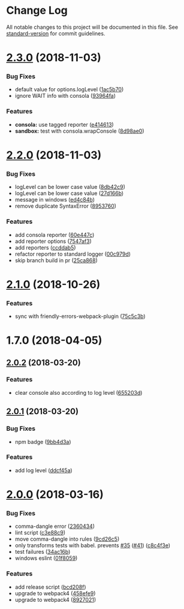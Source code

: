 # Change Log

All notable changes to this project will be documented in this file. See [standard-version](https://github.com/conventional-changelog/standard-version) for commit guidelines.

<a name="2.3.0"></a>
# [2.3.0](https://github.com/nuxt/friendly-errors-webpack-plugin/compare/v2.2.0...v2.3.0) (2018-11-03)


### Bug Fixes

* default value for options.logLevel ([1ac5b70](https://github.com/nuxt/friendly-errors-webpack-plugin/commit/1ac5b70))
* ignore WAIT info with consola ([93964fa](https://github.com/nuxt/friendly-errors-webpack-plugin/commit/93964fa))


### Features

* **consola:** use tagged reporter ([e414613](https://github.com/nuxt/friendly-errors-webpack-plugin/commit/e414613))
* **sandbox:** test with consola.wrapConsole ([8d98ae0](https://github.com/nuxt/friendly-errors-webpack-plugin/commit/8d98ae0))



<a name="2.2.0"></a>
# [2.2.0](https://github.com/nuxt/friendly-errors-webpack-plugin/compare/v2.1.0...v2.2.0) (2018-11-03)


### Bug Fixes

* logLevel can be lower case value ([8db42c9](https://github.com/nuxt/friendly-errors-webpack-plugin/commit/8db42c9))
* logLevel can be lower case value ([27d166b](https://github.com/nuxt/friendly-errors-webpack-plugin/commit/27d166b))
* message in windows ([ed4c84b](https://github.com/nuxt/friendly-errors-webpack-plugin/commit/ed4c84b))
* remove duplicate SyntaxError ([8953760](https://github.com/nuxt/friendly-errors-webpack-plugin/commit/8953760))


### Features

* add consola reporter ([60e447c](https://github.com/nuxt/friendly-errors-webpack-plugin/commit/60e447c))
* add reporter options ([7547af3](https://github.com/nuxt/friendly-errors-webpack-plugin/commit/7547af3))
* add reporters ([ccddab5](https://github.com/nuxt/friendly-errors-webpack-plugin/commit/ccddab5))
* refactor reporter to standard logger ([00c979d](https://github.com/nuxt/friendly-errors-webpack-plugin/commit/00c979d))
* skip branch build in pr ([25ca868](https://github.com/nuxt/friendly-errors-webpack-plugin/commit/25ca868))



<a name="2.1.0"></a>
# [2.1.0](https://github.com/nuxt/friendly-errors-webpack-plugin/compare/v2.0.2...v2.1.0) (2018-10-26)


### Features

* sync with friendly-errors-webpack-plugin ([75c5c3b](https://github.com/nuxt/friendly-errors-webpack-plugin/commit/75c5c3b))



<a name="1.7.0"></a>
# 1.7.0 (2018-04-05)



<a name="2.0.2"></a>
## [2.0.2](https://github.com/nuxt/friendly-errors-webpack-plugin/compare/v2.0.1...v2.0.2) (2018-03-20)


### Features

* clear console also according to log level ([655203d](https://github.com/nuxt/friendly-errors-webpack-plugin/commit/655203d))



<a name="2.0.1"></a>
## [2.0.1](https://github.com/nuxt/friendly-errors-webpack-plugin/compare/v2.0.0...v2.0.1) (2018-03-20)


### Bug Fixes

* npm badge ([9bb4d3a](https://github.com/nuxt/friendly-errors-webpack-plugin/commit/9bb4d3a))


### Features

* add log level ([ddcf45a](https://github.com/nuxt/friendly-errors-webpack-plugin/commit/ddcf45a))



<a name="2.0.0"></a>
# [2.0.0](https://github.com/nuxt/friendly-errors-webpack-plugin/compare/v1.6.1...v2.0.0) (2018-03-16)


### Bug Fixes

* comma-dangle error ([2360434](https://github.com/nuxt/friendly-errors-webpack-plugin/commit/2360434))
* lint script ([c3e88c9](https://github.com/nuxt/friendly-errors-webpack-plugin/commit/c3e88c9))
* move comma-dangle into rules ([9cd26c5](https://github.com/nuxt/friendly-errors-webpack-plugin/commit/9cd26c5))
* only transforms tests with babel. prevents [#35](https://github.com/nuxt/friendly-errors-webpack-plugin/issues/35) ([#41](https://github.com/nuxt/friendly-errors-webpack-plugin/issues/41)) ([c8c4f3e](https://github.com/nuxt/friendly-errors-webpack-plugin/commit/c8c4f3e))
* test failures ([34ac16b](https://github.com/nuxt/friendly-errors-webpack-plugin/commit/34ac16b))
* windows eslint ([01f8059](https://github.com/nuxt/friendly-errors-webpack-plugin/commit/01f8059))


### Features

* add release script ([bcd208f](https://github.com/nuxt/friendly-errors-webpack-plugin/commit/bcd208f))
* upgrade to webpack4 ([458efe9](https://github.com/nuxt/friendly-errors-webpack-plugin/commit/458efe9))
* upgrade to webpack4 ([8927021](https://github.com/nuxt/friendly-errors-webpack-plugin/commit/8927021))
